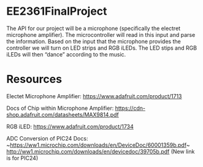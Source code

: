 # EE2361FinalProject
The API for our project will be a microphone (specifically the electret microphone amplifier). The microcontroller will read in this input and parse the information. Based on the input that the microphone provides the controller we will turn on LED strips and RGB iLEDs. The LED stips and RGB iLEDs will then “dance” according to the music. 

# Resources
Electet Microphone Amplifier: https://www.adafruit.com/product/1713

Docs of Chip within Microphone Amplifier: https://cdn-shop.adafruit.com/datasheets/MAX9814.pdf

RGB iLED: https://www.adafruit.com/product/1734

ADC Conversion of PIC24 Docs: ~https://ww1.microchip.com/downloads/en/DeviceDoc/60001359b.pdf~
http://ww1.microchip.com/downloads/en/devicedoc/39705b.pdf (New link is for PIC24)
